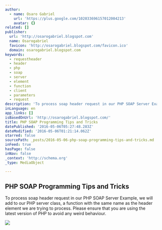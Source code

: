 ```yaml
---
author:
  - name: Osaro Gabriel
    url: 'https://plus.google.com/102033696157012004213'
    avatar: {}
related: []
publisher:
  url: 'http://osarogabriel.blogspot.com'
  name: Osarogabriel
  favicon: 'http://osarogabriel.blogspot.com/favicon.ico'
  domain: osarogabriel.blogspot.com
keywords:
  - requestheader
  - header
  - php
  - soap
  - server
  - element
  - function
  - client
  - parameters
  - request
description: 'To process soap header request in our PHP SOAP Server Example, we will add to our PHP server class, a function with the same name as the header element we are trying to process. Please ensure that you are using the latest version of PHP to avoid any weird behaviour.'
inLanguage: en
app_links: []
isBasedOnUrl: 'http://osarogabriel.blogspot.com/'
title: PHP SOAP Programming Tips and Tricks
datePublished: '2016-05-06T05:27:48.283Z'
dateModified: '2016-05-06T01:21:14.062Z'
starred: false
sourcePath: _posts/2016-05-06-php-soap-programming-tips-and-tricks.md
inFeed: true
hasPage: false
inNav: false
_context: 'http://schema.org'
_type: MediaObject

---
```

<article style=""><h1>PHP SOAP Programming Tips and Tricks</h1><p>To process soap header request in our PHP SOAP Server Example, we will add to our PHP server class, a function with the same name as the header element we are trying to process. Please ensure that you are using the latest version of PHP to avoid any weird behaviour.</p><img src="https://2.bp.blogspot.com/-aKURVt1hoDE/UywNm0f9-OI/AAAAAAAAAjA/HFxltoBqZSE/w72-h72-p-nu/getdateResponse.PNG" /></article>